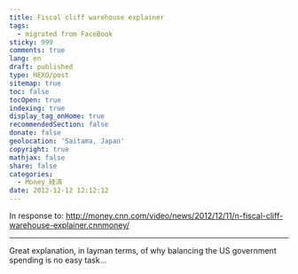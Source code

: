```yaml
---
title: Fiscal cliff warehouse explainer
tags:
  - migrated from FaceBook
sticky: 999
comments: true
lang: en
draft: published
type: HEXO/post
sitemap: true
toc: false
tocOpen: true
indexing: true
display_tag_onHome: true
recommendedSection: false
donate: false
geolocation: 'Saitama, Japan'
copyright: true
mathjax: false
share: false
categories:
  - Money_経済
date: 2012-12-12 12:12:12
---
```

 In response to: http://money.cnn.com/video/news/2012/12/11/n-fiscal-cliff-warehouse-explainer.cnnmoney/ 

 ---

 Great explanation, in layman terms, of why balancing the US government spending is no easy task...